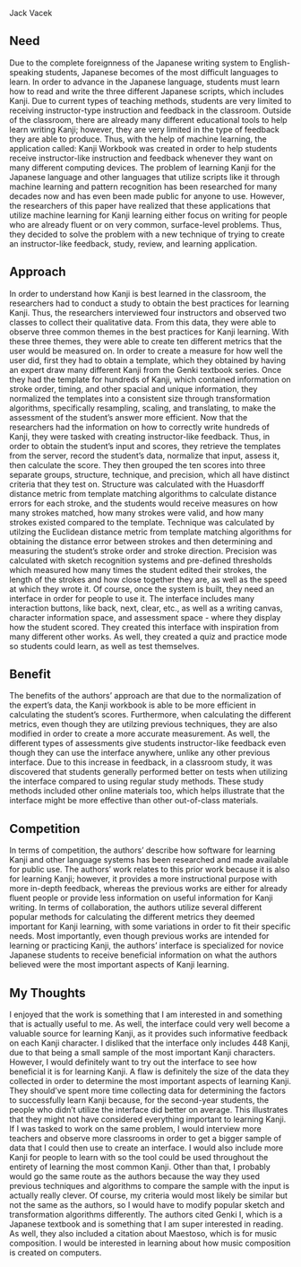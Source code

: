 Jack Vacek
## Need
Due to the complete foreignness of the Japanese writing system to English-speaking students, Japanese becomes of the most difficult languages to learn. In order to advance in the Japanese language, students must learn how to read and write the three different Japanese scripts, which includes Kanji. Due to current types of teaching methods, students are very limited to receiving instructor-type instruction and feedback in the classroom. Outside of the classroom, there are already many different educational tools to help learn writing Kanji; however, they are very limited in the type of feedback they are able to produce. Thus, with the help of machine learning, the application called: Kanji Workbook was created in order to help students receive instructor-like instruction and feedback whenever they want on many different computing devices. The problem of learning Kanji for the Japanese language and other languages that utilize scripts like it through machine learning and pattern recognition has been researched for many decades now and has even been made public for anyone to use. However, the researchers of this paper have realized that these applications that utilize machine learning for Kanji learning either focus on writing for people who are already fluent or on very common, surface-level problems. Thus, they decided to solve the problem with a new technique of trying to create an instructor-like feedback, study, review, and learning application. 
## Approach
In order to understand how Kanji is best learned in the classroom, the researchers had to conduct a study to obtain the best practices for learning Kanji. Thus, the researchers interviewed four instructors and observed two classes to collect their qualitative data. From this data, they were able to observe three common themes in the best practices for Kanji learning. With these three themes, they were able to create ten different metrics that the user would be measured on. In order to create a measure for how well the user did, first they had to obtain a template, which they obtained by having an expert draw many different Kanji from the Genki textbook series. Once they had the template for hundreds of Kanji, which contained information on stroke order, timing, and other spacial and unique information, they normalized the templates into a consistent size through transformation algorithms, specifically resampling, scaling, and translating, to make the assessment of the student’s answer more efficient. Now that the researchers had the information on how to correctly write hundreds of Kanji, they were tasked with creating instructor-like feedback. Thus, in order to obtain the student’s input and scores, they retrieve the templates from the server, record the student’s data, normalize that input, assess it, then calculate the score. They then grouped the ten scores into three separate groups, structure, technique, and precision, which all have distinct criteria that they test on. Structure was calculated with the Huasdorff distance metric from template matching algorithms to calculate distance errors for each stroke, and the students would receive measures on how many strokes matched, how many strokes were valid, and how many strokes existed compared to the template. Technique was calculated by utilzing the Euclidean distance metric from template matching algorithms for obtaining the distance error between strokes and then determining and measuring the student’s stroke order and stroke direction. Precision was calculated with sketch recognition systems and pre-defined thresholds which measured how many times the student edited their strokes, the length of the strokes and how close together they are, as well as the speed at which they wrote it. Of course, once the system is built, they need an interface in order for people to use it. The interface includes many interaction buttons, like back, next, clear, etc., as well as a writing canvas, character information space, and assessment space - where they display how the student scored. They created this interface with inspiration from many different other works. As well, they created a quiz and practice mode so students could learn, as well as test themselves.    
## Benefit
The benefits of the authors’ approach are that due to the normalization of the expert’s data, the Kanji workbook is able to be more efficient in calculating the student’s scores. Furthermore, when calculating the different metrics, even though they are utilzing previous techniques, they are also modified in order to create a more accurate measurement. As well, the different types of assessments give students instructor-like feedback even though they can use the interface anywhere, unlike any other previous interface. Due to this increase in feedback, in a classroom study, it was discovered that students generally performed better on tests when utilizing the interface compared to using regular study methods. These study methods included other online materials too, which helps illustrate that the interface might be more effective than other out-of-class materials. 
## Competition
In terms of competition, the authors’ describe how software for learning Kanji and other language systems has been researched and made available for public use. The authors’ work relates to this prior work because it is also for learning Kanji; however, it provides a more instructional purpose with more in-depth feedback, whereas the previous works are either for already fluent people or provide less information on useful information for Kanji writing. In terms of collaboration, the authors utilize several different popular methods for calculating the different metrics they deemed important for Kanji learning, with some variations in order to fit their specific needs. Most importantly, even though previous works are intended for learning or practicing Kanji, the authors’ interface is specialized for novice Japanese students to receive beneficial information on what the authors believed were the most important aspects of Kanji learning.
## **My** Thoughts
I enjoyed that the work is something that I am interested in and something that is actually useful to me. As well, the interface could very well become a valuable source for learning Kanji, as it provides such informative feedback on each Kanji character. I disliked that the interface only includes 448 Kanji, due to that being a small sample of the most important Kanji characters. However, I would definitely want to try out the interface to see how beneficial it is for learning Kanji. A flaw is definitely the size of the data they collected in order to determine the most important aspects of learning Kanji. They should’ve spent more time collecting data for determining the factors to successfully learn Kanji because, for the second-year students, the people who didn’t utilize the interface did better on average. This illustrates that they might not have considered everything important to learning Kanji. If I was tasked to work on the same problem, I would interview more teachers and observe more classrooms in order to get a bigger sample of data that I could then use to create an interface. I would also include more Kanji for people to learn with so the tool could be used throughout the entirety of learning the most common Kanji. Other than that, I probably would go the same route as the authors because the way they used previous techniques and algorithms to compare the sample with the input is actually really clever. Of course, my criteria would most likely be similar but not the same as the authors, so I would have to modify popular sketch and transformation algorithms differently. The authors cited Genki I, which is a Japanese textbook and is something that I am super interested in reading. As well, they also included a citation about Maestoso, which is for music composition. I would be interested in learning about how music composition is created on computers. 
